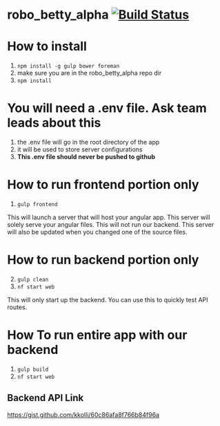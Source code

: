 # robo_betty_alpha [![Build Status](https://travis-ci.org/bluejay112/robo_betty_alpha.svg?branch=master)](https://travis-ci.org/bluejay112/robo_betty_alpha)


# How to install
1. `npm install -g gulp bower foreman`
2. make sure you are in the robo_betty_alpha repo dir
3. `npm install`


# You will need a .env file. Ask team leads about this
1. the .env file will go in the root directory of the app
2. it will be used to store server configurations
3. __This .env file should never be pushed to github__

# How to run frontend portion only
1. `gulp frontend`

This will launch a server that will host your angular app.
This server will solely serve your angular files. This will not run our backend.
This server will also be updated when you changed one of the source files.

# How to run backend portion only
2. `gulp clean`
1. `nf start web`

This will only start up the backend. You can use this to quickly test API
routes.

# How To run entire app with our backend
1. `gulp build`
2. `nf start web`

## Backend API Link
https://gist.github.com/kkolli/60c86afa8f766b84f96a
